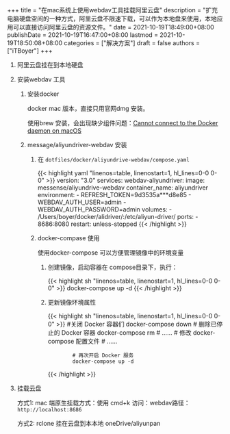 +++
title = "在mac系统上使用webdav工具挂载阿里云盘"
description = "扩充电脑硬盘空间的一种方式，阿里云盘不限速下载，可以作为本地盘来使用，本地应用可以直接访问阿里云盘的资源文件。"
date = 2021-10-19T18:49:00+08:00
publishDate = 2021-10-19T16:47:00+08:00
lastmod = 2021-10-19T18:50:08+08:00
categories = ["解决方案"]
draft = false
authors = ["iTBoyer"]
+++

1.  阿里云盘挂在到本地硬盘
2.  安装webdav 工具  
    1.  安装docker  
        
        docker mac 版本，直接只用官网dmg 安装。  
        
        使用brew 安装，会出现缺少组件问题：[Cannot connect to the Docker daemon on macOS](https://stackoverflow.com/questions/44084846/cannot-connect-to-the-docker-daemon-on-macos)
    
    2.  message/aliyundriver-webdav 安装  
        1.  在 `dotfiles/docker/aliyundrive-webdav/compose.yaml`  
            
            {{< highlight yaml "linenos=table, linenostart=1, hl_lines=0-0 0-0" >}}
                           version: "3.0"
                           services:
                             webdav-aliyundriver:
                               image: messense/aliyundrive-webdav
                               container_name: aliyundriver
                               environment:
                                 - REFRESH_TOKEN=9d3535a***d8e85
                                 - WEBDAV_AUTH_USER=admin
                                 - WEBDAV_AUTH_PASSWORD=admin
                               volumes:
                                 - /Users/boyer/docker/alidriver/:/etc/aliyun-driver/
                               ports:
                                 - 8686:8080
                               restart: unless-stopped
            {{< /highlight >}}
        
        2.  docker-compase 使用  
            
            使用docker-compose 可以方便管理镜像中的环境变量  
            
            1.  创建镜像，启动容器在 compose目录下，执行：  
                
                {{< highlight sh "linenos=table, linenostart=1, hl_lines=0-0 0-0" >}}
                                     docker-compose up -d
                {{< /highlight >}}
            
            2.  更新镜像环境属性  
                
                {{< highlight sh "linenos=table, linenostart=1, hl_lines=0-0 0-0" >}}
                            #关闭 Docker 容器们
                            docker-compose down
                            # 删除已停止的 Docker 容器
                            docker-compose rm
                            # ……
                            # 修改 docker-compose 配置文件
                            # ……
                
                            # 再次开启 Docker 服务
                            docker-compose up -d
                {{< /highlight >}}
3.  挂载云盘  
    
    方式1: mac 端原生挂载方式：使用 cmd+k 访问：webdav路径： `http://localhost:8686`  
    
    方式2: rclone 挂在云盘到本本地 oneDrive/aliyunpan
